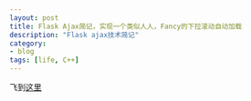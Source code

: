 ```yaml
---
layout: post
title: Flask Ajax简记，实现一个类似人人，Fancy的下拉滚动自动加载
description: "Flask ajax技术简记"
category: 
- blog
tags: [life, C++]
---
```


飞到[这里](http://jasonlvhit.github.io/articles)
